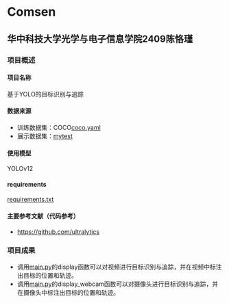 # Comsen
## 华中科技大学光学与电子信息学院2409陈恪瑾
### 项目概述
#### 项目名称
基于YOLO的目标识别与追踪
#### 数据来源
* 训练数据集：COCO[coco.yaml](coco.yaml)
* 展示数据集：[mytest](mytest)
#### 使用模型
YOLOv12

#### requirements
[requirements.txt](requirements.txt)

#### 主要参考文献（代码参考）
* https://github.com/ultralytics

### 项目成果
* 调用[main.py](main.py)的display函数可以对视频进行目标识别与追踪，并在视频中标注出目标的位置和轨迹。
* 调用[main.py](main.py)的display_webcam函数可以对摄像头进行目标识别与追踪，并在摄像头中标注出目标的位置和轨迹。



 